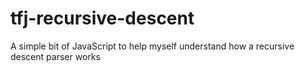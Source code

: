 # tfj-recursive-descent
A simple bit of JavaScript to help myself understand how a recursive descent parser works
